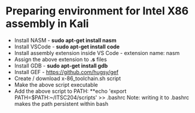 # Preparing environment for **Intel X86 assembly** in Kali
- Install NASM - **sudo apt-get install nasm**
- Install VSCode - **sudo apt-get install code**
- Install assembly extension inside VS Code - extension name: nasm
- Assign the above extension to **.s** files
- Install GDB - **sudo apt-get install gdb**
- Install GEF - https://github.com/hugsy/gef
- Create / download x-86_toolchain.sh script
- Make the above script executable
- Add the above script to PATH:
  **echo 'export PATH=$PATH:~/ITSC204/scripts' >> .bashrc
  Note: writing it to .bashrc makes the path persistent within bash
